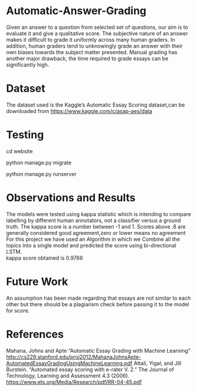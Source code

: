 # Automatic-Answer-Grading

Given an answer to a question from selected set of questions, our aim is to evaluate it and give a qualitative score.
The subjective nature of an answer makes it difficult to grade it uniformly across many human graders. In addition, human graders tend to unknowingly grade an answer with their own biases towards the subject matter presented.
Manual grading has another major drawback, the time required to grade essays can be significantly high.

# Dataset

The dataset used is the Kaggle’s Automatic Essay Scoring dataset,can be downloaded from https://www.kaggle.com/c/asap-aes/data

# Testing

cd website

python manage.py migrate

python manage.py runserver

# Observations and Results 

The models were tested using kappa statistic which is intending to compare labelling by different human annotators, not a classifier versus a ground truth. The kappa score is a number between -1 and 1. Scores above .8 are generally considered good agreement,zero or lower means no agreement
For this project we have used an Algorithm in which we Combine all the topics into a single model and predicted the score using bi-directional LSTM.		
kappa score obtained is 0.9766

# Future Work

An assumption has been made regarding that essays are not similar to each other but there should be a plagiarism check before passing it to the model for score.

# References

Mahana, Johns and Apte “Automatic Essay Grading with Machine Learning”
http://cs229.stanford.edu/proj2012/MahanaJohnsApte-AutomatedEssayGradingUsingMachineLearning.pdf
Attali, Yigal, and Jill Burstein. “Automated essay scoring with e-rater V. 2.” The Journal of Technology, Learning and Assessment 4.3 (2006). 
https://www.ets.org/Media/Research/pdf/RR-04-45.pdf



